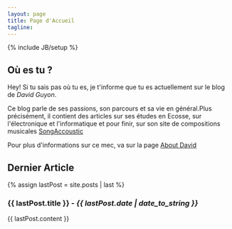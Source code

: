 ```yaml
---
layout: page
title: Page d'Accueil 
tagline: 
---
```

{% include JB/setup %}

## Où es tu ?

Hey! Si tu sais pas où tu es, je t'informe que tu es actuellement sur le blog de *David Guyon*.

Ce blog parle de ses passions, son parcours et sa vie en général.Plus précisément, il contient des articles sur ses études en Ecosse, sur l'électronique et l'informatique et pour finir, sur son site de compositions musicales [SongAccoustic](http://www.songaccoustic.fr)

Pour plus d'informations sur ce mec, va sur la page [About David]()

## Dernier Article

{% assign lastPost = site.posts | last %}
### {{ lastPost.title }} - *{{ lastPost.date | date_to_string }}*
{{ lastPost.content }}

